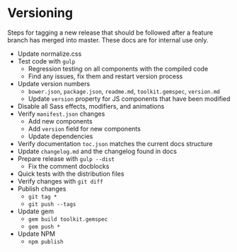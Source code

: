 # Versioning #

Steps for tagging a new release that should be followed after a feature branch has merged into master.
These docs are for internal use only.

* Update normalize.css
* Test code with `gulp`
    * Regression testing on all components with the compiled code
    * Find any issues, fix them and restart version process
* Update version numbers
    * `bower.json`, `package.json`, `readme.md`, `toolkit.gemspec`, `version.md`
    * Update `version` property for JS components that have been modified
* Disable all Sass effects, modifiers, and animations
* Verify `manifest.json` changes
    * Add new components
    * Add `version` field for new components
    * Update dependencies
* Verify documentation `toc.json` matches the current docs structure
* Update `changelog.md` and the changelog found in docs
* Prepare release with `gulp --dist`
    * Fix the comment docblocks
* Quick tests with the distribution files
* Verify changes with `git diff`
* Publish changes
    * `git tag *`
    * `git push --tags`
* Update gem
    * `gem build toolkit.gemspec`
    * `gem push *`
* Update NPM
    * `npm publish`